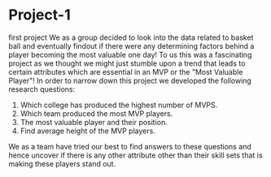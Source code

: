 # Project-1
first project
We as a group decided to look into the data related to basket ball and eventually findout if there were any determining factors behind a player becoming the most valuable one day! To us this was a fascinating project as we thought we might just stumble upon a trend that leads to certain attributes which are essential in an MVP or the "Most Valuable Player"! In order to narrow down this project we developed the following research questions:

1.	Which college has produced the highest number of MVPS.
2.	Which team produced the most MVP players.
3.  The most valuable player and their position.
4.	Find average height of the MVP players.

We as a team have tried our best to find answers to these questions and hence uncover if there is any other attribute other than their skill sets that is making these players stand out.



